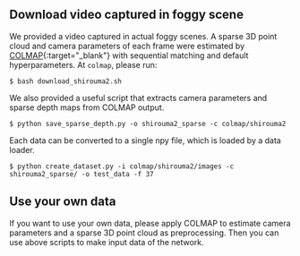 ## Download video captured in foggy scene
We provided a video captured in actual foggy scenes. A sparse 3D point cloud and camera parameters of each frame were estimated by [COLMAP](https://colmap.github.io/){:target="_blank"} with sequential matching and default hyperparameters. At ```colmap```, please run:

```$ bash download_shirouma2.sh```

We also provided a useful script that extracts camera parameters and sparse depth maps from COLMAP output.

```$ python save_sparse_depth.py -o shirouma2_sparse -c colmap/shirouma2``` 

Each data can be converted to a single npy file, which is loaded by a data loader.

```$ python create_dataset.py -i colmap/shirouma2/images -c shirouma2_sparse/ -o test_data -f 37```

## Use your own data
If you want to use your own data, please apply COLMAP to estimate camera parameters and a sparse 3D point cloud as preprocessing. Then you can use above scripts to make input data of the network.